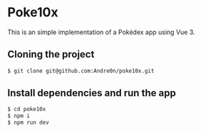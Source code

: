 # Poke10x

This is an simple implementation of a Pokédex app using Vue 3.

## Cloning the project

```sh
$ git clone git@github.com:Andre0n/poke10x.git
```

## Install dependencies and run the app

```sh
$ cd poke10x
$ npm i
$ npm run dev
```
